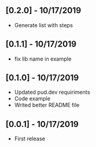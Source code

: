 ## [0.2.0] - 10/17/2019

* Generate list with steps

## [0.1.1] - 10/17/2019

* fix lib name in example

## [0.1.0] - 10/17/2019

* Updated pud.dev requiriments
* Code example
* Writed better README file

## [0.0.1] - 10/17/2019

* First release
